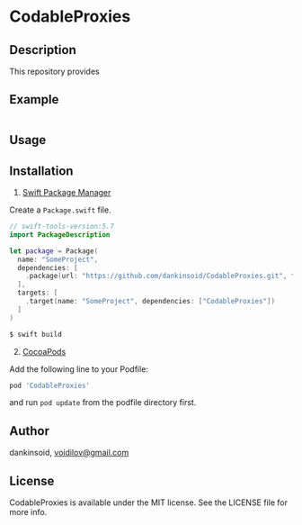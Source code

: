 # CodableProxies

## Description
This repository provides

## Example

```swift

```
## Usage

 
## Installation

1. [Swift Package Manager](https://github.com/apple/swift-package-manager)

Create a `Package.swift` file.
```swift
// swift-tools-version:5.7
import PackageDescription

let package = Package(
  name: "SomeProject",
  dependencies: [
    .package(url: "https://github.com/dankinsoid/CodableProxies.git", from: "0.1.0")
  ],
  targets: [
    .target(name: "SomeProject", dependencies: ["CodableProxies"])
  ]
)
```
```ruby
$ swift build
```

2.  [CocoaPods](https://cocoapods.org)

Add the following line to your Podfile:
```ruby
pod 'CodableProxies'
```
and run `pod update` from the podfile directory first.

## Author

dankinsoid, voidilov@gmail.com

## License

CodableProxies is available under the MIT license. See the LICENSE file for more info.
